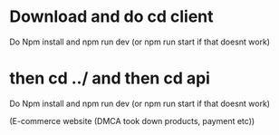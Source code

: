 # Download and do cd client
Do Npm install and npm run dev (or npm run start if that doesnt work)
# then cd ../ and then cd api
Do Npm install and npm run dev (or npm run start if that doesnt work)

(E-commerce website (DMCA took down products, payment etc))